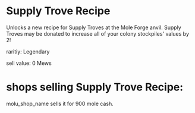 # Supply Trove Recipe

Unlocks a new recipe for Supply Troves at the Mole Forge anvil. Supply Troves may be donated to increase all of your colony stockpiles' values by 2!

raritiy: Legendary

sell value: 0 Mews

# shops selling Supply Trove Recipe:

molu_shop_name sells it for 900 mole cash.